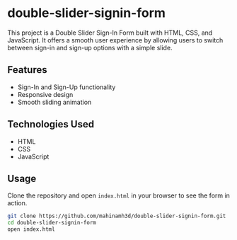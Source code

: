 # double-slider-signin-form

This project is a Double Slider Sign-In Form built with HTML, CSS, and JavaScript. It offers a smooth user experience by allowing users to switch between sign-in and sign-up options with a simple slide.

## Features
- Sign-In and Sign-Up functionality
- Responsive design
- Smooth sliding animation

## Technologies Used
- HTML
- CSS
- JavaScript

## Usage
Clone the repository and open `index.html` in your browser to see the form in action.

```bash
git clone https://github.com/mahinamh3d/double-slider-signin-form.git
cd double-slider-signin-form
open index.html

